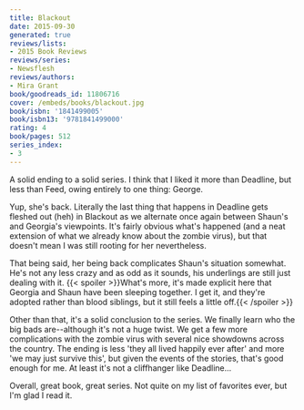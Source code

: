 ```yaml
---
title: Blackout
date: 2015-09-30
generated: true
reviews/lists:
- 2015 Book Reviews
reviews/series:
- Newsflesh
reviews/authors:
- Mira Grant
book/goodreads_id: 11806716
cover: /embeds/books/blackout.jpg
book/isbn: '1841499005'
book/isbn13: '9781841499000'
rating: 4
book/pages: 512
series_index:
- 3
---
```

A solid ending to a solid series. I think that I liked it more than Deadline, but less than Feed, owing entirely to one thing: George.  

Yup, she's back. Literally the last thing that happens in Deadline gets fleshed out (heh) in Blackout as we alternate once again between Shaun's and Georgia's viewpoints. It's fairly obvious what's happened (and a neat extension of what we already know about the zombie virus), but that doesn't mean I was still rooting for her nevertheless.  

<!--more-->

That being said, her being back complicates Shaun's situation somewhat. He's not any less crazy and as odd as it sounds, his underlings are still just dealing with it.  {{< spoiler >}}What's more, it's made explicit here that Georgia and Shaun have been sleeping together. I get it, and they're adopted rather than blood siblings, but it still feels a little off.{{< /spoiler >}}  

Other than that, it's a solid conclusion to the series. We finally learn who the big bads are--although it's not a huge twist. We get a few more complications with the zombie virus with several nice showdowns across the country. The ending is less 'they all lived happily ever after' and more 'we may just survive this', but given the events of the stories, that's good enough for me. At least it's not a cliffhanger like Deadline...  

Overall, great book, great series. Not quite on my list of favorites ever, but I'm glad I read it.